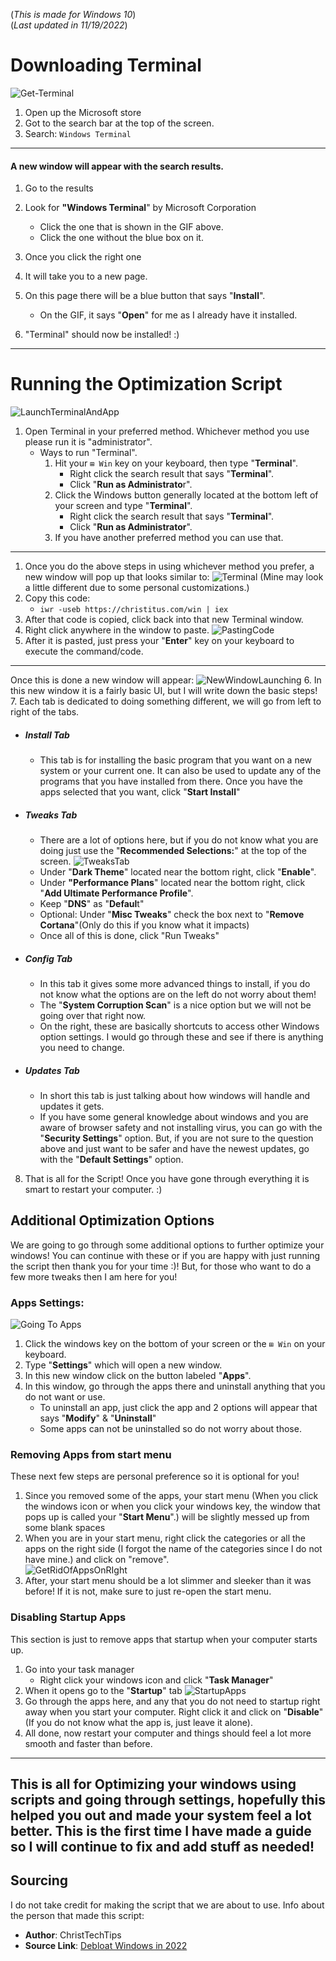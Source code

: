 (_This is made for Windows 10_)   
(_Last updated in 11/19/2022_)
# Downloading Terminal
![Get-Terminal](https://github.com/JaredKIso/Im-That-IT-Friend/blob/main/Guides/Optimizations/GifsAndImages/Get-Terminal.gif)
1. Open up the Microsoft store
2. Got to the search bar at the top of the screen.
3. Search: `Windows Terminal`
---
#### A new window will appear with the search results.
1. Go to the results
2. Look for **"Windows Terminal**" by Microsoft Corporation
      - Click the one that is shown in the GIF above.
      - Click the one without the blue box on it.
3. Once you click the right one
4. It will take you to a new page.
5. On this page there will be a blue button that says "**Install**".
      - On the GIF, it says "**Open**" for me as I already have it installed.

6. "Terminal" should now be installed! :)
---
# Running the Optimization Script
![LaunchTerminalAndApp](https://github.com/JaredKIso/Im-That-IT-Friend/blob/main/Optimizations/Guides/GifsAndImages/LaunchTerminalAndApp.gif)
1. Open Terminal in your preferred method. Whichever method you use please run it is "administrator".
    - Ways to run "Terminal".
      1. Hit your `⊞ Win` key on your keyboard, then type "**Terminal**".
            - Right click the search result that says "**Terminal**".
            - Click "**Run as Administrato**r".
      2. Click the Windows button generally located at the bottom left of your screen and type "**Terminal**".
            - Right click the search result that says "**Terminal**".
            - Click "**Run as Administrator**".
      3. If you have another preferred method you can use that.   
---
1. Once you do the above steps in using whichever method you prefer, a new window will pop up that looks similar to:
![Terminal](https://github.com/JaredKIso/Im-That-IT-Friend/blob/main/Optimizations/Guides/GifsAndImages/Terminal.png)
(Mine may look a little different due to some personal customizations.)
2. Copy this code:
      - `iwr -useb https://christitus.com/win | iex`   
3. After that code is copied, click back into that new Terminal window.
4. Right click anywhere in the window to paste.
![PastingCode](https://github.com/JaredKIso/Im-That-IT-Friend/blob/main/Optimizations/Guides/GifsAndImages/PastingCode.gif)
5. After it is pasted, just press your "**Enter**" key on your keyboard to execute the command/code.
---
Once this is done a new window will appear:
![NewWindowLaunching](https://github.com/JaredKIso/Im-That-IT-Friend/blob/main/Optimizations/Guides/GifsAndImages/NewWindowLaunching.gif)
6. In this new window it is a fairly basic UI, but I will write down the basic steps!   
7. Each tab is dedicated to doing something different, we will go from left to right of the tabs.
  - ##### Install Tab
    - This tab is for installing the basic program that you want on a new system or your current one. It can also be used to update any of the programs that you have installed from there. Once you have the apps selected that you want, click "**Start Install**"
  - ##### Tweaks Tab
    - There are a lot of options here, but if you do not know what you are doing just use the "**Recommended Selections:**" at the top of the screen.
    ![TweaksTab](https://github.com/JaredKIso/Im-That-IT-Friend/blob/main/Optimizations/Guides/GifsAndImages/TweaksTab.png)
    - Under "**Dark Theme**" located near the bottom right, click "**Enable**".
    - Under **"Performance Plans**" located near the bottom right, click "**Add Ultimate Performance Profile**".
    - Keep "**DNS**" as "**Defaul**t"
    - Optional: Under "**Misc Tweaks**" check the box next to "**Remove Cortana**"(Only do this if you know what it impacts)
    - Once all of this is done, click "Run Tweaks"
  - ##### Config Tab
    - In this tab it gives some more advanced things to install, if you do not know what the options are on the left do not worry about them!
    - The "**System Corruption Scan**" is a nice option but we will not be going over that right now.
    - On the right, these are basically shortcuts to access other Windows option settings. I would go through these and see if there is anything you need to change.
  - ##### Updates Tab
    - In short this tab is just talking about how windows will handle and updates it gets.
    - If you have some general knowledge about windows and you are aware of browser safety and not installing virus, you can go with the "**Security Settings**" option. But, if you are not sure to the question above and just want to be safer and have the newest updates, go with the "**Default Settings**" option.
    
8. That is all for the Script! Once you have gone through everything it is smart to restart your computer. :)

## Additional Optimization Options
We are going to go through some additional options to further optimize your windows! You can continue with these or if you are happy with just running the script then thank you for your time :)! But, for those who want to do a few more tweaks then I am here for you!

### Apps Settings:
![Going To Apps](https://github.com/JaredKIso/Im-That-IT-Friend/blob/main/Optimizations/Guides/GifsAndImages/Going-To-Apps.gif)
1. Click the windows key on the bottom of your screen or the `⊞ Win` on your keyboard.
2. Type "**Settings**" which will open a new window.
3. In this new window click on the button labeled "**Apps**".
4. In this window, go through the apps there and uninstall anything that you do not want or use.
      - To uninstall an app, just click the app and 2 options will appear that says "**Modify**" & "**Uninstall**"
      - Some apps can not be uninstalled so do not worry about those.  
       
### Removing Apps from start menu
These next few steps are personal preference so it is optional for you!

1. Since you removed some of the apps, your start menu (When you click the windows icon or when you click your windows key, the window that pops up is called your "**Start Menu**".) will be slightly messed up from some blank spaces
2. When you are in your start menu, right click the categories or all the apps on the right side (I forgot the name of the categories since I do not have mine.) and click on "remove".   
![GetRidOfAppsOnRIght](https://github.com/JaredKIso/Im-That-IT-Friend/blob/main/Optimizations/Guides/GifsAndImages/GetRidOfAppsOnRIght.png)
3. After, your start menu should be a lot slimmer and sleeker than it was before! If it is not, make sure to just re-open the start menu.

### Disabling Startup Apps
This section is just to remove apps that startup when your computer starts up.
1. Go into your task manager
      - Right click your windows icon and click "**Task Manager**"
2. When it opens go to the "**Startup**" tab
![StartupApps](https://github.com/JaredKIso/Im-That-IT-Friend/blob/main/Optimizations/Guides/GifsAndImages/StartupApps.gif)
3. Go through the apps here, and any that you do not need to startup right away when you start your computer. Right click it and click on "**Disable**" (If you do not know what the app is, just leave it alone).
4. All done, now restart your computer and things should feel a lot more smooth and faster than before.

---
This is all for Optimizing your windows using scripts and going through settings, hopefully this helped you out and made your system feel a lot better. This is the first time I have made a guide so I will continue to fix and add stuff as needed!
--- 

## Sourcing
I do not take credit for making the script that we are about to use. Info about the person that made this script:
  - **Author**: ChristTechTips
  - **Source Link**: [Debloat Windows in 2022](https://christitus.com/debloat-windows-10-2020/)
